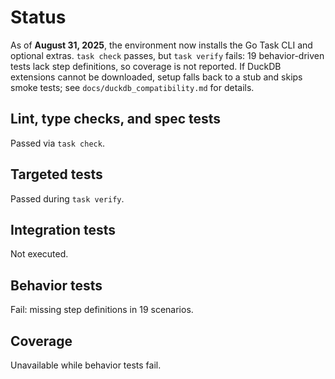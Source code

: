 # Status

As of **August 31, 2025**, the environment now installs the Go Task CLI and
optional extras. `task check` passes, but `task verify` fails: 19
behavior-driven tests lack step definitions, so coverage is not reported.
If DuckDB extensions cannot be downloaded, setup falls back to a stub and
skips smoke tests; see `docs/duckdb_compatibility.md` for details.

## Lint, type checks, and spec tests
Passed via `task check`.

## Targeted tests
Passed during `task verify`.

## Integration tests
Not executed.

## Behavior tests
Fail: missing step definitions in 19 scenarios.

## Coverage
Unavailable while behavior tests fail.
